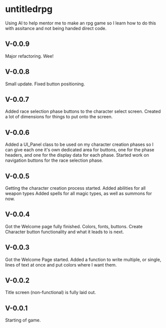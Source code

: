 # untitledrpg
Using AI to help mentor me to make an rpg game so I learn how to do this with assitance and not being handed direct code.

V-0.0.9
---
Major refactoring. Wee!

V-0.0.8
---
Small update. Fixed button positioning.

V-0.0.7
---
Added race selection phase buttons to the character select screen.
Created a lot of dimensions for things to put onto the screen.

V-0.0.6
---
Added a UI_Panel class to be used on my character creation phases so I can give each one it's own dedicated area for buttons, one for the phase headers, and one for the display data for each phase.
Started work on navigation buttons for the race selection phase.

V-0.0.5
---
Getting the character creation process started.
Added abilities for all weapon types
Added spells for all magic types, as well as summons for now.

V-0.0.4
---
Got the Welcome page fully finished. Colors, fonts, buttons.
Create Character button functionality and what it leads to is next.

V-0.0.3
---
Got the Welcome Page started.
Added a function to write multiple, or single, lines of text at once and put colors where I want them.

V-0.0.2
---
Title screen (non-functional) is fully laid out.

V-0.0.1
---
Starting of game.